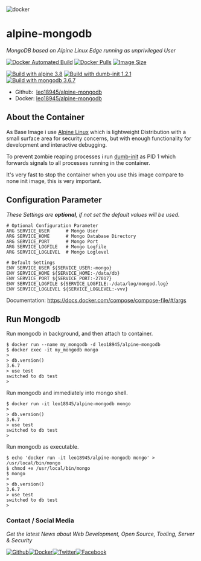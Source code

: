 ![docker](https://github.frapsoft.com/top/docker-security.jpg)

# alpine-mongodb

_MongoDB based on Alpine Linux Edge running as unprivileged User_

[![Docker Automated Build](https://img.shields.io/docker/automated/leo18945/alpine-mongodb.svg)](https://hub.docker.com/r/leo18945/alpine-mongodb/) [![Docker Pulls](https://img.shields.io/docker/pulls/leo18945/alpine-mongodb.svg)](https://hub.docker.com/r/leo18945/alpine-mongodb/) [![Image Size](https://img.shields.io/microbadger/image-size/leo18945/alpine-mongodb/latest.svg)](https://hub.docker.com/r/leo18945/alpine-mongodb/tags/)

[![Build with alpine 3.8](https://img.shields.io/badge/build%20with%20alpine-3.8-blue.svg)](https://github.com/alpinelinux/docker-alpine/) [![Build with dumb-init 1.2.1](https://img.shields.io/badge/build%20with%20dumb--init-1.2.1-blue.svg)](https://github.com/Yelp/dumb-init/tree/v1.2.1/) [![Build with mongodb 3.6.7](https://img.shields.io/badge/build%20with%20mongodb-3.6.7-blue.svg)](https://github.com/mongodb/mongo/tree/v3.6/)

- Github: &nbsp;[leo18945/alpine-mongodb](https://github.com/leo18945/alpine-mongodb)
- Docker: [leo18945/alpine-mongodb](https://hub.docker.com/r/leo18945/alpine-mongodb)

## About the Container

As Base Image i use [Alpine Linux](https://alpinelinux.org/) which is lightweight Distribution with a small surface area for security concerns, but with enough functionality for development and interactive debugging.

To prevent zombie reaping processes i run [dumb-init](https://github.com/Yelp/dumb-init) as PID 1 which forwards signals to all processes running in the container.

It's very fast to stop the container when you use this image compare to none init image, this is very important.

## Configuration Parameter

_These Settings are **optional**, if not set the default values will be used._

```
# Optional Configuration Parameter
ARG SERVICE_USER      # Mongo User
ARG SERVICE_HOME      # Mongo Database Directory
ARG SERVICE_PORT      # Mongo Port
ARG SERVICE_LOGFILE   # Mongo Logfile
ARG SERVICE_LOGLEVEL  # Mongo Loglevel

# Default Settings
ENV SERVICE_USER ${SERVICE_USER:-mongo}
ENV SERVICE_HOME ${SERVICE_HOME:-/data/db}
ENV SERVICE_PORT ${SERVICE_PORT:-27017}
ENV SERVICE_LOGFILE ${SERVICE_LOGFILE:-/data/log/mongod.log}
ENV SERVICE_LOGLEVEL ${SERVICE_LOGLEVEL:-vvv}
```

Documentation: <https://docs.docker.com/compose/compose-file/#/args>

## Run Mongodb

Run mongodb in background, and then attach to container.

```shell
$ docker run --name my_mongodb -d leo18945/alpine-mongodb
$ docker exec -it my_mongodb mongo
> 
> db.version()
3.6.7
> use test
switched to db test
>
```

Run mongodb and immediately into mongo shell.

```shell
$ docker run -it leo18945/alpine-mongodb mongo
> 
> db.version()
3.6.7
> use test
switched to db test
>
```

Run mongodb as executable.

```shell
$ echo 'docker run -it leo18945/alpine-mongodb mongo' > /usr/local/bin/mongo
$ chmod +x /usr/local/bin/mongo
$ mongo
> 
> db.version()
3.6.7
> use test
switched to db test
>
```

### Contact / Social Media

_Get the latest News about Web Development, Open Source, Tooling, Server & Security_

[![Github](https://github.frapsoft.com/social/github.png)](https://github.com/leo18945/)[![Docker](https://github.frapsoft.com/social/docker.png)](https://hub.docker.com/u/leo18945/)[![Twitter](https://github.frapsoft.com/social/twitter.png)](https://twitter.com/leo18945/)[![Facebook](https://github.frapsoft.com/social/facebook.png)](https://www.facebook.com/leo18945/)
